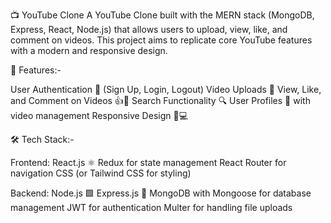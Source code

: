 📺 YouTube Clone
A YouTube Clone built with the MERN stack (MongoDB, Express, React, Node.js) that allows users to upload, view, like, and comment on videos. This project aims to replicate core YouTube features with a modern and responsive design.

🚀 Features:-

User Authentication 🔑 (Sign Up, Login, Logout)
Video Uploads 🎥
View, Like, and Comment on Videos 👍💬
Search Functionality 🔍
User Profiles 👤 with video management
Responsive Design 📱💻

🛠️ Tech Stack:-

Frontend:
React.js ⚛️
Redux for state management
React Router for navigation
CSS (or Tailwind CSS for styling)

Backend:
Node.js 🟩
Express.js 🚀
MongoDB with Mongoose for database management
JWT for authentication
Multer for handling file uploads

